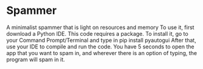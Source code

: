 # Spammer
A minimalist spammer that is light on resources and memory
To use it, first download a Python IDE. 
This code requires a package. To install it, go to your Command Prompt/Terminal and type in pip install pyautogui
After that, use your IDE to compile and run the code. You have 5 seconds to open the app that you want to spam in, and wherever there is an option of typing, the program will spam 
in it. 
